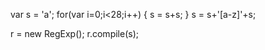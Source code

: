 

var s = 'a';
for(var i=0;i<28;i++) {
  s = s+s;
}
s = s+'[a-z]'+s;

r = new RegExp();
r.compile(s);

